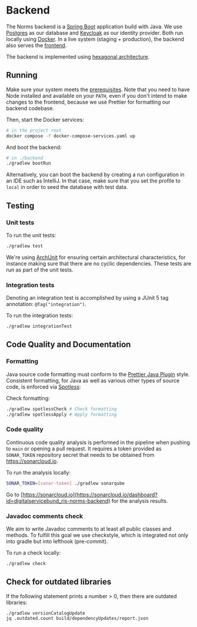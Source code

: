 # Backend

The Norms backend is a [Spring Boot](https://docs.spring.io/spring-boot/index.html) application build with Java. We use [Postgres](https://www.postgresql.org/) as our database and [Keycloak](https://www.keycloak.org/) as our identity provider. Both run locally using [Docker](https://www.docker.com/). In a live system (staging + production), the backend also serves the [frontend](../frontend/).

The backend is implemented using [hexagonal architecture](https://github.com/digitalservicebund/ris-norms/blob/main/doc/adr/0005-use-hexagonal-architecture-in-backend.md).

## Running

Make sure your system meets the [prerequisites](../README.md#prerequisites). Note that you need to have Node installed and available on your `PATH`, even if you don't intend to make changes to the frontend, because we use Prettier for formatting our backend codebase.

Then, start the Docker services:

```sh
# in the project root
docker compose -f docker-compose-services.yaml up
```

And boot the backend:

```sh
# in ./backend
./gradlew bootRun
```

Alternatively, you can boot the backend by creating a run configuration in an IDE such as IntelliJ. In that case, make sure that you set the profile to `local` in order to seed the database with test data.

## Testing

### Unit tests

To run the unit tests:

```sh
./gradlew test
```

We're using [ArchUnit](https://www.archunit.org/getting-started) for ensuring certain architectural characteristics, for instance making sure that there are no cyclic dependencies. These tests are run as part of the unit tests.

### Integration tests

Denoting an integration test is accomplished by using a JUnit 5 tag annotation: `@Tag("integration")`.

To run the integration tests:

```sh
./gradlew integrationTest
```

## Code Quality and Documentation

### Formatting

Java source code formatting must conform to the [Prettier Java Plugin](https://github.com/jhipster/prettier-java) style. Consistent formatting, for Java as well as various other types of source code, is enforced via [Spotless](https://github.com/diffplug/spotless):

Check formatting:

```sh
./gradlew spotlessCheck # Check formatting
./gradlew spotlessApply # Apply formatting
```

### Code quality

Continuous code quality analysis is performed in the pipeline when pushing to `main` or opening a pull request. It requires a token provided as `SONAR_TOKEN` repository secret that needs to be obtained from <https://sonarcloud.io>.

To run the analysis locally:

```sh
SONAR_TOKEN=[sonar-token] ./gradlew sonarqube
```

Go to [https://sonarcloud.io](https://sonarcloud.io/dashboard?id=digitalservicebund_ris-norms-backend) for the analysis results.

### Javadoc comments check

We aim to write Javadoc comments to at least all public classes and methods. To fulfill this goal we use checkstyle, which is integrated not only into gradle but into lefthook (pre-commit).

To run a check locally:

```sh
./gradlew check
```

## Check for outdated libraries

If the following statement prints a number > 0, then there are outdated libraries:

```sh
./gradlew versionCatalogUpdate
jq .outdated.count build/dependencyUpdates/report.json
```
